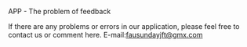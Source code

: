APP - The problem of feedback

If there are any problems or errors in our application, please feel free to contact us or comment here. E-mail:fausundayjft@gmx.com
